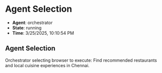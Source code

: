 # Agent Selection

- **Agent**: orchestrator
- **State**: running
- **Time**: 3/25/2025, 10:10:54 PM

## Agent Selection

Orchestrator selecting browser to execute: Find recommended restaurants and local cuisine experiences in Chennai.


